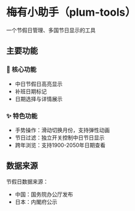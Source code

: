 # 梅有小助手（plum-tools）

一个节假日管理、多国节日显示的工具

## 主要功能

### 📅 核心功能
- 中日节假日高亮显示
- 补班日期标记
- 日期选择与详情展示

### ✨ 特色功能
- 手势操作：滑动切换月份，支持弹性动画
- 节日过滤：独立开关控制中日节日显示
- 跨年浏览：支持1900-2050年日期查看

## 数据来源
节假日数据来源：
- 中国：国务院办公厅发布
- 日本：内閣府公示